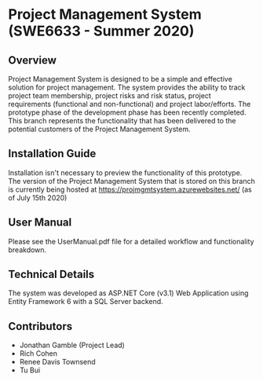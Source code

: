 # Project Management System (SWE6633 - Summer 2020)

## Overview
Project Management System is designed to be a simple and effective solution for project management. The system provides the ability to track project team membership, project risks and risk status, project requirements (functional and non-functional) and project labor/efforts. The prototype phase of the development phase has been recently completed. This branch represents the functionality that has been delivered to the potential customers of the Project Management System.

## Installation Guide
Installation isn't necessary to preview the functionality of this prototype. The version of the Project Management System that is stored on this branch is currently being hosted at https://projmgmtsystem.azurewebsites.net/ (as of July 15th 2020)

## User Manual
Please see the UserManual.pdf file for a detailed workflow and functionality breakdown.

## Technical Details
The system was developed as ASP.NET Core (v3.1) Web Application using Entity Framework 6 with a SQL Server backend. 

## Contributors
* Jonathan Gamble (Project Lead)
* Rich Cohen
* Renee Davis Townsend
* Tu Bui
